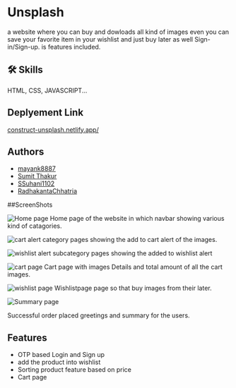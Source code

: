 
# Unsplash
a website where you can buy and dowloads all kind of images even you can save your favorite item in your wishlist and just buy later as well Sign-in/Sign-up.
is features included.

## 🛠 Skills
 HTML, CSS, JAVASCRIPT...

## Deplyement Link

<a href="https://construct-unsplash.netlify.app/">construct-unsplash.netlify.app/</a>

## Authors

- [mayank8887](https://www.github.com/mayank8887)
- [Sumit Thakur](https://www.github.com/SamSumit007)
- [SSuhani1102](https://www.github.com/Suhani1102)
- [RadhakantaChhatria](https://www.github.com/RadhakantaChhatria)



##ScreenShots

![Home page](https://i.imgur.com/yy3jvUT.jpg)
 Home page of the website in which navbar showing various kind of catagories. 

![cart alert](https://i.imgur.com/xs83PLd.jpg)
category pages showing the add to cart alert of the images.


![wishlist alert](https://i.imgur.com/mQxMAD8.jpg)
subcategory pages showing the added to wishlist alert

![cart page](https://i.imgur.com/B9DFt29.jpgg)
Cart page with images Details and total amount of all the cart images.

![wishlist page](https://i.imgur.com/Fk4fDtD.jpg)
Wishlistpage page so that buy images from their later.

![Summary page](https://i.imgur.com/jNnAa8g.jpg)

Successful order placed greetings and summary for the users.

## Features
 
- OTP based Login and Sign up
- add the product into wishlist
- Sorting product feature based on price
- Cart page


